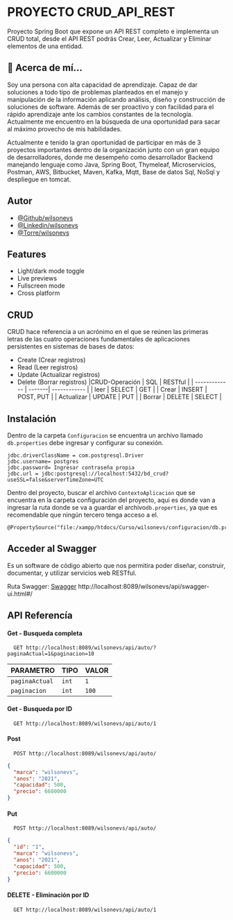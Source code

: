 
# PROYECTO CRUD_API_REST


Proyecto Spring Boot que expone un API REST completo e implementa un CRUD total, desde el API REST podrás Crear, Leer, Actualizar y Eliminar elementos de una entidad.


## 🚀 Acerca de mí...
Soy una persona con alta capacidad de aprendizaje. Capaz de dar soluciones a todo tipo de problemas planteados en el manejo y manipulación de la
información aplicando análisis, diseño y construcción de soluciones de
software. Además de ser proactivo y con facilidad para el rápido aprendizaje
ante los cambios constantes de la tecnología. Actualmente me encuentro en
la búsqueda de una oportunidad para sacar al máximo provecho de mis
habilidades.

Actualmente e tenido la gran oportunidad de participar en más
de 3 proyectos importantes dentro de la organización junto con un gran
equipo de desarrolladores, donde me desempeño como desarrollador
Backend manejando lenguaje como Java, Spring Boot, Thymeleaf,
Microservicios, Postman, AWS, Bitbucket, Maven, Kafka, Mqtt, Base de datos
Sql, NoSql y despliegue en tomcat.




## Autor

- [@Github/wilsonevs](https://github.com/wilsonevs)
- [@Linkedin/wilsonevs](https://www.linkedin.com/in/wilsonvalencs/)
- [@Torre/wilsonevs](https://torre.co/wilson_evs)






## Features

- Light/dark mode toggle
- Live previews
- Fullscreen mode
- Cross platform

## CRUD
CRUD hace referencia a un acrónimo en el que se reúnen las primeras letras de las cuatro operaciones fundamentales de aplicaciones persistentes en sistemas de bases de datos:

* Create (Crear registros)
* Read (Leer registros)
* Update (Actualizar registros)
* Delete (Borrar registros)
|CRUD-Operación | SQL    | RESTful      |
| ------------- | -------| ------------ |
| leer          | SELECT | GET          |
| Crear         | INSERT | POST, PUT    |
| Actualizar    | UPDATE | PUT          |
| Borrar        | DELETE | SELECT       |


## Instalación

Dentro de la carpeta `Configuracion` se encuentra un archivo llamado `db.properties` debe 
ingresar y configurar su conexión.
```#connection
jdbc.driverClassName = com.postgresql.Driver
jdbc.username= postgres
jdbc.password= Ingresar contraseña propia
jdbc.url = jdbc:postgresql://localhost:5432/bd_crud?useSSL=false&serverTimeZone=UTC
```
Dentro del proyecto, buscar el archivo `ContextoAplicacion` que se encuentra 
en la carpeta configuración del proyecto, aqui es donde van a ingresar la ruta 
donde se va a guardar el archivo`db.properties`, ya que es recomendable que ningún 
tercero tenga acceso a el.

```
@PropertySource("file:/xampp/htdocs/Curso/wilsonevs/configuracion/db.properties")
```

## Acceder al Swagger
Es un software de código abierto que nos permitira poder diseñar, construir, 
documentar, y utilizar servicios web RESTful.

Ruta Swagger: [Swagger](http://localhost:8089/wilsonevs/api/swagger-ui.html#/)
http://localhost:8089/wilsonevs/api/swagger-ui.html#/

## API Referencía

#### Get - Busqueda completa

```http
  GET http://localhost:8089/wilsonevs/api/auto/?paginaActual=1&paginacion=10
```

| PARAMETRO         | TIPO      | VALOR     |
| :--------         | :-------  | :---------|
| `paginaActual`    | `int`     | `1`       |
| `paginacion`      | `int`     | `100`       |

#### Get - Busqueda por ID

```http
  GET http://localhost:8089/wilsonevs/api/auto/1
```

#### Post

```http
  POST http://localhost:8089/wilsonevs/api/auto/
```

```JSON
{
  "marca": "wilsonevs",
  "anos": "2021",
  "capacidad": 500,
  "precio": 6600000
}
```

#### Put

```http
  POST http://localhost:8089/wilsonevs/api/auto/
```

```JSON
{
  "id": "1",
  "marca": "wilsonevs",
  "anos": "2021",
  "capacidad": 500,
  "precio": 6600000
}
```


#### DELETE - Eliminación por ID

```http
  GET http://localhost:8089/wilsonevs/api/auto/1
